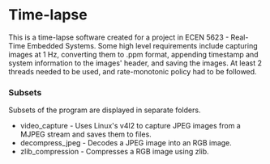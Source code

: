 # Time-lapse

This is a time-lapse software created for a project in ECEN 5623 - Real-Time Embedded Systems. Some high level requirements include capturing images at 1 Hz, converting them to .ppm format, appending timestamp and system information to the images' header, and saving the images. At least 2 threads needed to be used, and rate-monotonic policy had to be followed.

### Subsets

Subsets of the program are displayed in separate folders.

* video_capture - Uses Linux's v4l2 to capture JPEG images from a MJPEG stream
and saves them to files.
* decompress_jpeg - Decodes a JPEG image into an RGB image.
* zlib_compression - Compresses a RGB image using zlib.
